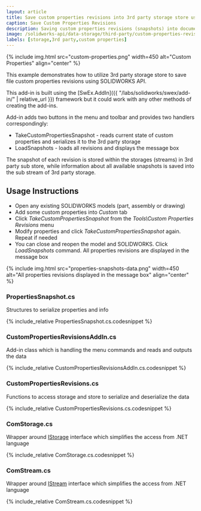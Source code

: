 ```yaml
---
layout: article
title: Save custom properties revisions into 3rd party storage store using SOLIDWORKS API
caption: Save Custom Properties Revisions
description: Saving custom properties revisions (snapshots) into document 3rd party storage store using SOLIDWORKS API
image: /solidworks-api/data-storage/third-party/custom-properties-revisions/properties-snapshots-data.png
labels: [storage,3rd party,custom properties]
---
```

{% include img.html src="custom-properties.png" width=450 alt="Custom Properties" align="center" %}

This example demonstrates how to utilize 3rd party storage store to save file custom properties revisions using SOLIDWORKS API.

This add-in is built using the [SwEx.AddIn]({{ "/labs/solidworks/swex/add-in/" | relative_url }}) framework but it could work with any other methods of creating the add-ins.

Add-in adds two buttons in the menu and toolbar and provides two handlers correspondingly: 

* TakeCustomPropertiesSnapshot - reads current state of custom properties and serializes it to the 3rd party storage
* LoadSnapshots - loads all revisions and displays the message box

The snapshot of each revision is stored within the storages (streams) in 3rd party sub store, while information about all available snapshots is saved into the sub stream of 3rd party storage.

## Usage Instructions

* Open any existing SOLIDWORKS models (part, assembly or drawing)
* Add some custom properties into *Custom* tab
* Click *TakeCustomPropertiesSnapshot* from the *Tools\Custom Properties Revisions* menu
* Modify properties and click *TakeCustomPropertiesSnapshot* again. Repeat if needed
* You can close and reopen the model and SOLIDWORKS. Click *LoadSnapshots* command. All properties revisions are displayed in the message box

{% include img.html src="properties-snapshots-data.png" width=450 alt="All properties revisions displayed in the message box" align="center" %}

### PropertiesSnapshot.cs

Structures to serialize properties and info

{% include_relative PropertiesSnapshot.cs.codesnippet %}

### CustomPropertiesRevisionsAddIn.cs

Add-in class which is handling the menu commands and reads and outputs the data

{% include_relative CustomPropertiesRevisionsAddIn.cs.codesnippet %}

### CustomPropertiesRevisions.cs

Functions to access storage and store to serialize and deserialize the data

{% include_relative CustomPropertiesRevisions.cs.codesnippet %}

### ComStorage.cs

Wrapper around [IStorage](https://docs.microsoft.com/en-us/windows/desktop/api/objidl/nn-objidl-istorage) interface which simplifies the access from .NET language

{% include_relative ComStorage.cs.codesnippet %}

### ComStream.cs

Wrapper around [IStream](https://docs.microsoft.com/en-us/windows/desktop/api/objidl/nn-objidl-istream) interface which simplifies the access from .NET language

{% include_relative ComStream.cs.codesnippet %}
